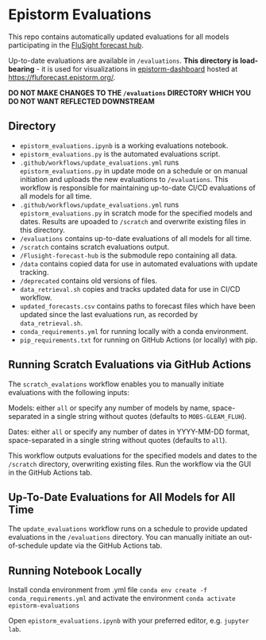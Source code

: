 # Epistorm Evaluations

This repo contains automatically updated evaluations for all models participating in the [FluSight forecast hub](https://github.com/cdcepi/FluSight-forecast-hub).

Up-to-date evaluations are available in `/evaluations`. **This directory is load-bearing** - it is used for visualizations in [epistorm-dashboard](https://github.com/mobs-lab/epistorm-dashboard) hosted at https://fluforecast.epistorm.org/.

**DO NOT MAKE CHANGES TO THE `/evaluations` DIRECTORY WHICH YOU DO NOT WANT REFLECTED DOWNSTREAM**

## Directory

- `epistorm_evaluations.ipynb` is a working evaluations notebook.
- `epistorm_evaluations.py` is the automated evaluations script.
- `.github/workflows/update_evaluations.yml` runs `epistorm_evaluations.py` in update mode on a schedule or on manual initiation and uploads the new evaluations to `/evaluations`. This workflow is responsible for maintaining up-to-date CI/CD evaluations of all models for all time.
- `.github/workflows/update_evaluations.yml` runs `epistorm_evaluations.py` in scratch mode for the specified models and dates. Results are upoaded to `/scratch` and overwrite existing files in this directory.
- `/evaluations` contains up-to-date evaluations of all models for all time.
- `/scratch` contains scratch evaluations output.
- `/Flusight-forecast-hub` is the submodule repo containing all data.
- `/data` contains copied data for use in automated evaluations with update tracking.
- `/deprecated` contains old versions of files.
- `data_retrieval.sh` copies and tracks updated data for use in CI/CD workflow.
- `updated_forecasts.csv` contains paths to forecast files which have been updated since the last evaluations run, as recorded by `data_retrieval.sh`.
- `conda_requirements.yml` for running locally with a conda environment.
- `pip_requirements.txt` for running on GitHub Actions (or locally) with pip.

## Running Scratch Evaluations via GitHub Actions

The `scratch_evalations` workflow enables you to manually initiate evaluations with the following inputs:

Models: either `all` or specify any number of models by name, space-separated in a single string without quotes (defaults to `MOBS-GLEAM_FLUH`).

Dates: either `all` or specify any number of dates in YYYY-MM-DD format, space-separated in a single string without quotes (defaults to `all`).

This workflow outputs evaluations for the specified models and dates to the `/scratch` directory, overwriting existing files. Run the workflow via the GUI in the GitHub Actions tab.

## Up-To-Date Evaluations for All Models for All Time

The `update_evaluations` workflow runs on a schedule to provide updated evaluations in the `/evaluations` directory. You can manually initiate an out-of-schedule update via the GitHub Actions tab.

## Running Notebook Locally

Install conda environment from .yml file
`conda env create -f conda_requirements.yml`
and activate the environment
`conda activate epistorm-evaluations`

Open `epistorm_evaluations.ipynb` with your preferred editor, e.g. `jupyter lab`.
